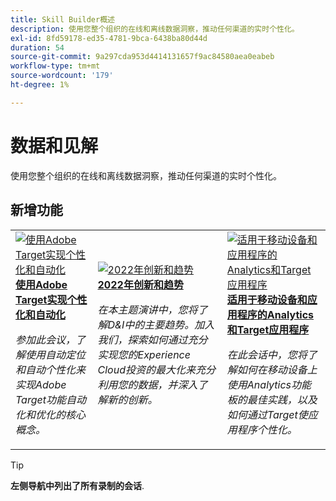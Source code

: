 ```yaml
---
title: Skill Builder概述
description: 使用您整个组织的在线和离线数据洞察，推动任何渠道的实时个性化。
exl-id: 8fd59178-ed35-4781-9bca-6438ba80d44d
duration: 54
source-git-commit: 9a297cda953d4414131657f9ac84580aea0eabeb
workflow-type: tm+mt
source-wordcount: '179'
ht-degree: 1%

---
```


# 数据和见解

使用您整个组织的在线和离线数据洞察，推动任何渠道的实时个性化。

## 新增功能

<table>
<tr>
  <td>
    <a href="https://experienceleague.adobe.com/docs/events/skill-builder-recordings/data-and-insights/2022/personalize.html">
      <img alt="使用Adobe Target实现个性化和自动化" src="https://video.tv.adobe.com/v/343821?format=jpeg" />
    </a>
     <div>
      <a href="https://experienceleague.adobe.com/docs/events/skill-builder-recordings/data-and-insights/2022/personalize.html">
        <strong>使用Adobe Target实现个性化和自动化</strong>
      </a>
    </div>
    <p>
    <em>参加此会议，了解使用自动定位和自动个性化来实现Adobe Target功能自动化和优化的核心概念。</em>
    <p>
  </td>
  <td>
    <a href="https://experienceleague.adobe.com/docs/events/skill-builder-recordings/data-and-insights/2022/innovations.html">
      <img alt="2022年创新和趋势" src="https://video.tv.adobe.com/v/343818?format=jpeg" />
    </a>
     <div>
      <a href="https://experienceleague.adobe.com/docs/events/skill-builder-recordings/data-and-insights/2022/innovations.html">
        <strong>2022年创新和趋势</strong>
      </a>
    </div>
    <p>
    <em>在本主题演讲中，您将了解D&amp;I中的主要趋势。加入我们，探索如何通过充分实现您的Experience Cloud投资的最大化来充分利用您的数据，并深入了解新的创新。</em>
    <p>
  </td>  
  <td>
    <a href="https://experienceleague.adobe.com/docs/events/skill-builder-recordings/data-and-insights/2022/mobile-and-apps.html">
      <img alt="适用于移动设备和应用程序的Analytics和Target应用程序" src="https://video.tv.adobe.com/v/343819?format=jpeg" />
    </a>
     <div>
      <a href="https://experienceleague.adobe.com/docs/events/skill-builder-recordings/data-and-insights/2022/mobile-and-apps.html">
        <strong>适用于移动设备和应用程序的Analytics和Target应用程序</strong>
      </a>
    </div>
    <p>
    <em>在此会话中，您将了解如何在移动设备上使用Analytics功能板的最佳实践，以及如何通过Target使应用程序个性化。</em>
    <p>
  </td>
</tr>
</table>

>[!TIP]
>
>**左侧导航中列出了所有录制的会话**.
